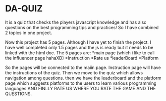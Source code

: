 # DA-QUIZ
It is a quiz that checks the players javascript knowledge and has also questions on the best programming tips and practices!
So I have combined 2 topics in one project.

Now this project has 5 pages. Although I have yet to finish the project. I have well completed only 1.5 pages and the js is ready but it needs to be linked with the html doc.
The 5 pages are:
*main page (which i like to call the influencer page hahaXD)
*Instruction
*Rate us
*leaderBoard
*Platform

So the pages will be connected to the maiin page.
Instruction page will have the instructions of the quiz.
Then we move to the quiz which allows navigation among questions.
then we have the leaderboard and the platform page which suggests platforms to the users to learn various programming languages AND FINLLY RATE US WHERE YOU RATE THE GAME AND THE QUESTIONS.

